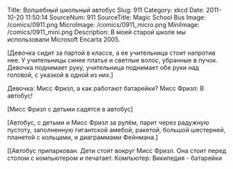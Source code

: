 Title: Волшебный школьный автобус 
Slug: 911 
Category: xkcd 
Date: 2011-10-20 11:50:14 
SourceNum: 911 
SourceTitle: Magic School Bus 
Image: /comics/0911.png 
MicroImage: /comics/0911_micro.png 
MiniImage: /comics/0911_mini.png 
Description: В моей старой школе мы использовали Microsoft Encarta 2005. 

[Девочка сидит за партой в классе, а ее учительница стоит напротив нее. У учительницы синее платье и светлые волос, убранные в пучок. Девочка поднимает руку, учительница поднимает обе руки над головой, с указкой в одной из них.]

Девочка: Мисс Фризл, а как работают батарейки?
Мисс Фризл: В автобус!

[Мисс Фризл с детьми садятся в автобус]

[Автобус, с детьми и Мисс Фризл за рулём, парит через радужную пустоту, заполненную гигантской амебой, ракетой, большой шестерней, планетой с кольцами, и диаграммами Фейнмана.]

[[Автобус припаркован. Дети стоят вокруг Мисс Фризл. Она стоит перед столом с компьютером и печатает.
Компьютер: Википедия - батарейки